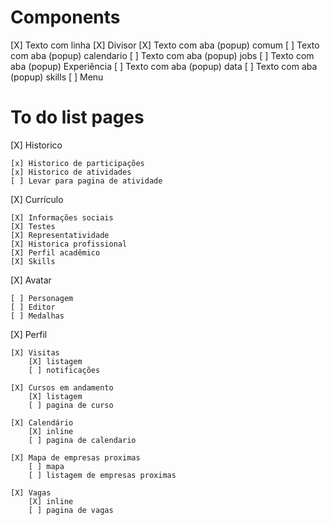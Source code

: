 # Components

[X] Texto com linha
[X] Divisor
[X] Texto com aba (popup) comum
[ ] Texto com aba (popup) calendario
[ ] Texto com aba (popup) jobs
[ ] Texto com aba (popup) Experiência
[ ] Texto com aba (popup) data
[ ] Texto com aba (popup) skills
[ ] Menu

# To do list pages

[X] Historico

    [x] Historico de participações
    [x] Historico de atividades
    [ ] Levar para pagina de atividade

[X] Currículo

    [X] Informações sociais
    [X] Testes
    [X] Representatividade
    [X] Historica profissional
    [X] Perfil acadêmico
    [X] Skills

[X] Avatar

    [ ] Personagem
    [ ] Editor
    [ ] Medalhas

[X] Perfil

    [X] Visitas
        [X] listagem
        [ ] notificações

    [X] Cursos em andamento
        [X] listagem
        [ ] pagina de curso

    [X] Calendário
        [X] inline
        [ ] pagina de calendario

    [X] Mapa de empresas proximas
        [ ] mapa
        [ ] listagem de empresas proximas

    [X] Vagas
        [X] inline
        [ ] pagina de vagas
